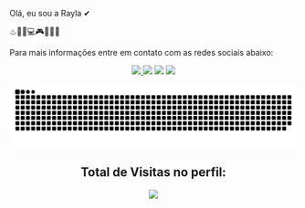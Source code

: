 Olá, eu sou a Rayla ✔

♨📝📎💻🎮👾👩‍💻

Para mais informações entre em contato com as redes sociais abaixo:
<center>
 <a href="https://instagram.com/raylafernand" target="_blank"><img src="https://img.shields.io/badge/-Instagram-%23E4405F?style=for-the-badge&logo=instagram&logoColor=white" target="_blank"> </a>         <a href = "mailto: raylafernanda@hotmail.com"><img src="https://img.shields.io/badge/-Gmail-%23333?style=for-the-badge&logo=gmail&logoColor=white" target="_blank"></a>
<a href="https://www.linkedin.com/in/rayla-silva-405153215/"><img src = "https://img.shields.io/badge/linkedin-%230077B5.svg?&style=for-the-badge&logo=linkedin&logoColor=white&link=mailto:https://www.linkedin.com/in/rayla-silva-405153215/ "></a>
 
 <img   src="https://github-readme-stats.vercel.app/api?username=raylasilva&show_icons=true&theme=dracula&include_all_commits=true&count_private=true" target="_blank">

 
 
 
 ![Snake animation](https://github.com/raylasilva/raylasilva/blob/output/github-contribution-grid-snake.svg)

  ## Total de Visitas no perfil: <br>
 <p align = "center"> 
   <img alingn = "center" src = "https://profile-counter.glitch.me/raylasilva/count.svg" />
 </p>
